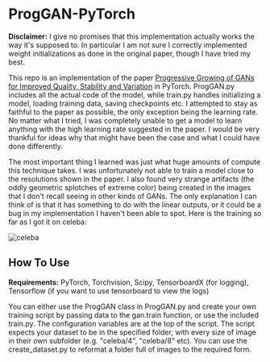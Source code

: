 # ProgGAN-PyTorch
**Disclaimer:** I give no promises that this implementation actually works the way it's supposed to. In particular I am not sure I correctly implemented weight initializations as done in the original paper, though I have tried my best.

This repo is an implementation of the paper [Progressive Growing of GANs for Improved Quality, Stability and Variation](https://arxiv.org/abs/1710.10196) in PyTorch. ProgGAN.py includes all the actual code of the model, while train.py handles initializing a model, loading training data, saving checkpoints etc. I attempted to stay as faithful to the paper as possible, the only exception being the learning rate. No matter what I tried, I was completely unable to get a model to learn anything with the high learning rate suggested in the paper. I would be very thankful for ideas why that might have been the case and what I could have done differently.

The most important thing I learned was just what huge amounts of compute this technique takes. I was unfortunately not able to train a model close to the resolutions shown in the paper. I also found very strange artifacts (the oddly geometric splotches of extreme color) being created in the images that I don't recall seeing in other kinds of GANs. The only explanation I can think of is that it has something to do with the linear outputs, or it could be a bug in my implementation I haven't been able to spot. Here is the training so far as I got it on celeba:

![celeba](https://github.com/ConnorJL/ProgGAN-PyTorch/blob/master/out2.gif?raw=true)

## How To Use

**Requirements:** PyTorch, Torchvision, Scipy, TensorboardX (for logging), Tensorflow (if you want to use tensorboard to view the logs)

You can either use the ProgGAN class in ProgGAN.py and create your own training script by passing data to the gan.train function, or use the included train.py. The configuration variables are at the top of the script. The script expects your dataset to be in the specified folder, with every size of image in their own subfolder (e.g. "celeba/4", "celeba/8" etc). You can use the create_dataset.py to reformat a folder full of images to the required form.